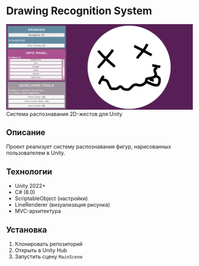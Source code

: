 # Drawing Recognition System
![Screenshot](Screenshots/screenshot.png)
Система распознавания 2D-жестов для Unity  

## Описание 
Проект реализует систему распознавания фигур, нарисованных пользователем в Unity.   

## Технологии  
- Unity 2022+  
- C# (8.0)  
- ScriptableObject (настройки)  
- LineRenderer (визуализация рисунка)  
- MVC-архитектура  

## Установка  
1. Клонировать репозиторий
2. Открыть в Unity Hub  
3. Запустить сцену `MainScene`